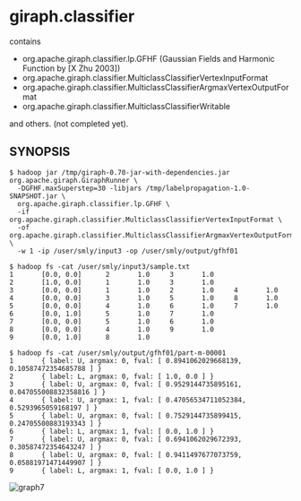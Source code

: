 # giraph.classifier

contains

- org.apache.giraph.classifier.lp.GFHF (Gaussian Fields and Harmonic Function by [X Zhu 2003])
- org.apache.giraph.classifier.MulticlassClassifierVertexInputFormat
- org.apache.giraph.classifier.MulticlassClassifierArgmaxVertexOutputFormat
- org.apache.giraph.classifier.MulticlassClassifierWritable

and others. (not completed yet).


## SYNOPSIS

    $ hadoop jar /tmp/giraph-0.70-jar-with-dependencies.jar org.apache.giraph.GiraphRunner \
      -DGFHF.maxSuperstep=30 -libjars /tmp/labelpropagation-1.0-SNAPSHOT.jar \
      org.apache.giraph.classifier.lp.GFHF \
      -if org.apache.giraph.classifier.MulticlassClassifierVertexInputFormat \
      -of org.apache.giraph.classifier.MulticlassClassifierArgmaxVertexOutputFormat \
      -w 1 -ip /user/smly/input3 -op /user/smly/output/gfhf01

    $ hadoop fs -cat /user/smly/input3/sample.txt
    1       [0.0, 0.0]      2       1.0     3       1.0
    2       [1.0, 0.0]      1       1.0     3       1.0
    3       [0.0, 0.0]      1       1.0     2       1.0     4       1.0
    4       [0.0, 0.0]      3       1.0     5       1.0     8       1.0
    5       [0.0, 0.0]      4       1.0     6       1.0     7       1.0
    6       [0.0, 1.0]      5       1.0     7       1.0
    7       [0.0, 0.0]      5       1.0     6       1.0
    8       [0.0, 0.0]      4       1.0     9       1.0
    9       [0.0, 1.0]      8       1.0

    $ hadoop fs -cat /user/smly/output/gfhf01/part-m-00001
    1       { label: U, argmax: 0, fval: [ 0.8941062029668139, 0.10587472354685788 ] }
    2       { label: L, argmax: 0, fval: [ 1.0, 0.0 ] }
    3       { label: U, argmax: 0, fval: [ 0.9529144735895161, 0.047055008832358816 ] }
    4       { label: U, argmax: 1, fval: [ 0.47056534711052384, 0.5293965059168197 ] }
    5       { label: U, argmax: 0, fval: [ 0.7529144735899415, 0.24705500883193343 ] }
    6       { label: L, argmax: 1, fval: [ 0.0, 1.0 ] }
    7       { label: U, argmax: 0, fval: [ 0.6941062029672393, 0.30587472354643247 ] }
    8       { label: U, argmax: 0, fval: [ 0.9411497677073759, 0.05881971471449907 ] }
    9       { label: L, argmax: 1, fval: [ 0.0, 1.0 ] }


![graph7](http://github.com/smly/label-propagation/raw/master/dat/ss.png)
